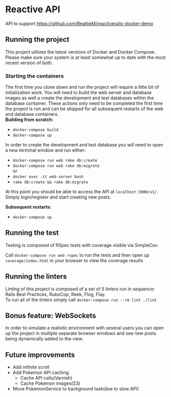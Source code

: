# Reactive API
API to support https://github.com/BeattieM/reactiverails-docker-demo

## Running the project
This project utilizes the latest versions of Docker and Docker Compose. Please make sure your system is at least somewhat up to date with the most recent version of both.

### Starting the containers
The first time you clone down and run the project will require a little bit of initialization work. You will need to build the web server and database images as well a create the development and test databases within the database container. These actions only need to be completed the first time the project is run and can be skipped for all subsequent restarts of the web and database containers.  
**Building from scratch:**
- `docker-compose build`
- `docker-compose up`

In order to create the development and test database you will need to open a new terminal window and run either:  

- `docker-compose run web rake db:create`  
- `docker-compose run web rake db:migrate`  
or  
- `docker exec -it web-server bash`
- `rake db:create && rake db:migrate`

At this point you should be able to access the API at `localhost:3000/v1/`. Simply login/register and start creating new posts.

**Subsequent restarts:**
- `docker-compose up`

## Running the test
Testing is composed of RSpec tests with coverage visible via SimpleCov.  

Call `docker-compose run web rspec` to run the tests and then open up `coverage/index.html` in your browser to view the coverage results

## Running the linters
Linting of this project is composed of a set of 5 linters run in sequence: Rails Best Practices, RuboCop, Reek, Flog, Flay.  
To run all of the linters simply call `docker-compose run --rm lint ./lint`

## Bonus feature: WebSockets
In order to simulate a realistic environment with several users you can open up the project in multiple separate browser windows and see new posts being dynamically added to the view.

## Future improvements
- Add infinite scroll
- Add Pokemon API caching
  - Cache API calls(Varnish)
  - Cache Pokemon images(S3)
- Move PokemonService to background task(due to slow API)
